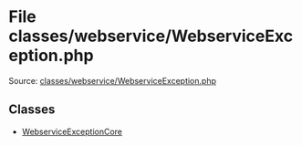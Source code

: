File classes/webservice/WebserviceException.php
=========

Source: [classes/webservice/WebserviceException.php](https://github.com/PrestaShop/PrestaShop/blob/1.5.0.2/classes/webservice/WebserviceException.php)


Classes
-------

* [WebserviceExceptionCore](class.WebserviceExceptionCore.md)

